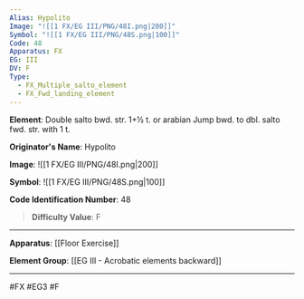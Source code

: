 ```yaml
---
Alias: Hypolito
Image: "![[1 FX/EG III/PNG/48I.png|200]]"
Symbol: "![[1 FX/EG III/PNG/48S.png|100]]"
Code: 48
Apparatus: FX
EG: III
DV: F
Type:
  - FX_Multiple_salto_element
  - FX_Fwd_landing_element
---
```

**Element**: Double salto bwd. str. 1+1⁄2 t. or arabian Jump bwd. to dbl. salto fwd. str. with 1 t.

**Originator's Name**: Hypolito

**Image**:
![[1 FX/EG III/PNG/48I.png|200]]

**Symbol**:
![[1 FX/EG III/PNG/48S.png|100]]

**Code Identification Number**: 48

>**Difficulty Value**: F

___
**Apparatus**: [[Floor Exercise]]

**Element Group**: [[EG III - Acrobatic elements backward]]
___
#FX #EG3 #F

